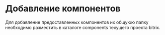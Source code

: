 # Добавление компонентов

Для добавление предоставленных компонентов их общуюю папку необходимо разместить в каталоге components текущего проекта bitrix.